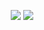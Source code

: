 <div align="center">

<a href="https://github.com/RosyArts?tab=repositories"><img src="https://github-readme-streak-stats.herokuapp.com/?user=RosyArts&theme=github-dark-blue&hide_border=true"></a> <a href="https://github.com/RosyArts?tab=repositories"><img src="https://github-readme-stats.vercel.app/api?username=RosyArts&theme=github_dark&show_icons=true&hide_rank=true"></a>

</div>
